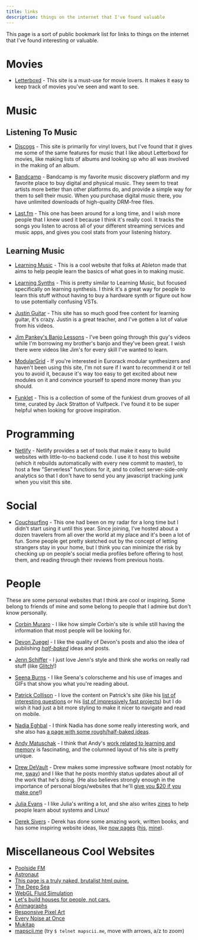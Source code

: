 ```yaml
---
title: links
description: things on the internet that I've found valuable
---
```


This page is a sort of public bookmark list for links to things on the internet
that I've found interesting or valuable. 

# Movies

- [Letterboxd](https://letterboxd.com) - This site is a must-use for movie
  lovers. It makes it easy to keep track of movies you've seen and want to see.

# Music

## Listening To Music

- [Discogs](https://discogs.com) - This site is primarily for vinyl lovers, but
  I've found that it gives me some of the same features for music that I like
  about Letterboxd for movies, like making lists of albums and looking up who
  all was involved in the making of an album.

- [Bandcamp](https://bandcamp.com) - Bandcamp is my favorite music discovery
  platform and my favorite place to buy digital and physical music. They seem
  to treat artists more better than other platforms do, and provide a simple
  way for them to sell their music. When you purchase digital music there,
  you have unlimited downloads of high-quality DRM-free files.

- [Last.fm](https://last.fm) - This one has been around for a long time, and I
  wish more people that I knew used it because I think it's really cool. It
  tracks the songs you listen to across all of your different streaming services
  and music apps, and gives you cool stats from your listening history.

## Learning Music

- [Learning Music](https://learningmusic.ableton.com/) - This is a cool website
  that folks at Ableton made that aims to help people learn the basics of what
  goes in to making music.

- [Learning Synths](https://learningsynths.ableton.com/) - This is pretty
  similar to Learning Music, but focused specifically on learning synthesis.
  I think it's a great way for people to learn this stuff without having to
  buy a hardware synth or figure out how to use potentially confusing VSTs.

- [Justin Guitar](https://www.justinguitar.com/) - This site has so much good
  free content for learning guitar, it's crazy. Justin is a great teacher,
  and I've gotten a lot of value from his videos.

- [Jim Pankey's Banjo Lessons](https://www.youtube.com/playlist?list=PLimF2H1ED8fXabeFAr6Fnslf0ie6TRUL0) -
  I've been going through this guy's videos while I'm borrowing my brother's
  banjo and they've been great. I wish there were videos like Jim's for every
  skill I've wanted to learn.

- [ModularGrid](https://www.modulargrid.net) - If you're interested in Eurorack
  modular synthesizers and haven't been using this site, I'm not sure if I want
  to recommend it or tell you to avoid it, because it's way too easy to get
  excited about new modules on it and convince yourself to spend more money
  than you should.

- [Funklet](http://funklet.com/) - This is a collection of some of the funkiest
  drum grooves of all time, curated by Jack Stratton of Vulfpeck. I've found it
  to be super helpful when looking for groove inspiration.

# Programming

- [Netlify](https://www.netlify.com/) - Netlify provides a set of tools that
  make it easy to build websites with little-to-no backend code. I use it to
  host this website (which it rebuilds automatically with every new commit to
  master), to host a few "Serverless" functions for it, and to collect
  server-side-only analytics so that I don't have to send you any javascript
  tracking junk when you visit this site.

# Social

- [Couchsurfing](https://couchsurfing.com) - This one had been on my radar for
  a long time but I didn't start using it until this year. Since joining, I've
  hosted about a dozen travelers from all over the world at my place and it's
  been a lot of fun. Some people get pretty sketched out by the concept of
  letting strangers stay in your home, but I think you can minimize the risk
  by checking up on people's social media profiles before offering to host them,
  and reading through their reviews from previous hosts.

# People

These are some personal websites that I think are cool or inspiring.
Some belong to friends of mine and some belong to people that I admire but
don't know personally.

- [Corbin Muraro](https://corbinmuraro.com) - I like how simple Corbin's site
  is while still having the information that most people will be looking for.

- [Devon Zuegel](https://devonzuegel.com/) - I like the quality of Devon's
  posts and also the idea of publishing
  [_half-baked_](https://devonzuegel.com/tag/half-baked) ideas and posts.

- [Jenn Schiffer](http://jennmoney.biz/) - I just love Jenn's style and think
  she works on really rad stuff (like [Glitch](https://glitch.com/)!)

- [Seena Burns](http://seenaburns.com/) - I like Seena's colorscheme and his
  use of images and GIFs that show you what you're reading about.

- [Patrick Collison](https://patrickcollison.com/) - I love the content on
  Patrick's site (like his
  [list of interesting questions](https://patrickcollison.com/)
  or his
  [list of impressively fast projects](https://patrickcollison.com/fast))
  but I do wish it had just a bit more styling to make it nicer to navigate and
  read on mobile.

- [Nadia Eghbal](https://nadiaeghbal.com/) - I think Nadia has done some really
  interesting work, and she also has
  [a page with some rough/half-baked ideas](https://nadiaeghbal.com/notes/).

- [Andy Matuschak](https://andymatuschak.org/) - I think that Andy's
  [work related to learning and memory](https://numinous.productions/ttft/)
  is fascinating, and the columned layout of his site is pretty unique.

- [Drew DeVault](https://drewdevault.com/) - Drew makes some impressive
  software (most notably for me, [sway](https://swaywm.org/)) and I like that
  he posts monthly status updates about all of the work that he's doing.
  (He also believes strongly enough in the importance of personal
  blogs/websites that he'll
  [give you $20 if you make one](https://drewdevault.com/make-a-blog)!)

- [Julia Evans](https://jvns.ca/) - I like Julia's writing a lot, and she also
  writes [zines](https://wizardzines.com/) to help people learn about systems
  and Linux!

- [Derek Sivers](https://sivers.org/) - Derek has done some amazing work,
  written books, and has some inspiring website ideas, like
  [now pages](https://nownownow.com/about)
  ([his](https://sivers.org/now), [mine](/now)).

# Miscellaneous Cool Websites

- [Poolside FM](https://poolside.fm/)
- [Astronaut](http://astronaut.io/)
- [This page is a truly naked, brutalist html quine.](https://secretgeek.github.io/html_wysiwyg/html.html)
- [The Deep Sea](https://neal.fun/deep-sea/)
- [WebGL Fluid Simulation](https://paveldogreat.github.io/WebGL-Fluid-Simulation/)
- [Let's build houses for people, not cars.](https://noparkinghere.com/)
- [Animagraphs](https://animagraffs.com/)
- [Responsive Pixel Art](https://essenmitsosse.de/pixel/?showcase=true&slide=4)
- [Every Noise at Once](http://everynoise.com/)
- [Mukitap](https://aidn.jp/mikutap/)
- [mapscii.me](https://mapscii.me) (try `$ telnet mapscii.me`, move with arrows, a/z to zoom)
